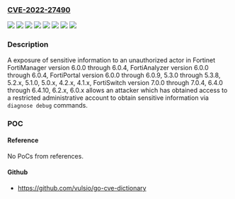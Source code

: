 ### [CVE-2022-27490](https://cve.mitre.org/cgi-bin/cvename.cgi?name=CVE-2022-27490)
![](https://img.shields.io/static/v1?label=Product&message=FortiAnalyzer&color=blue)
![](https://img.shields.io/static/v1?label=Product&message=FortiManager&color=blue)
![](https://img.shields.io/static/v1?label=Product&message=FortiPortal&color=blue)
![](https://img.shields.io/static/v1?label=Product&message=FortiSwitch&color=blue)
![](https://img.shields.io/static/v1?label=Version&message=6.0.0%3C%3D%206.0.4%20&color=brighgreen)
![](https://img.shields.io/static/v1?label=Version&message=6.0.0%3C%3D%206.0.9%20&color=brighgreen)
![](https://img.shields.io/static/v1?label=Version&message=7.0.0%3C%3D%207.0.4%20&color=brighgreen)
![](https://img.shields.io/static/v1?label=Vulnerability&message=Information%20disclosure&color=brighgreen)

### Description

A exposure of sensitive information to an unauthorized actor in Fortinet FortiManager version 6.0.0 through 6.0.4, FortiAnalyzer version 6.0.0 through 6.0.4, FortiPortal version 6.0.0 through 6.0.9, 5.3.0 through 5.3.8, 5.2.x, 5.1.0, 5.0.x, 4.2.x, 4.1.x, FortiSwitch version 7.0.0 through 7.0.4, 6.4.0 through 6.4.10, 6.2.x, 6.0.x allows an attacker which has obtained access to a restricted administrative account to obtain sensitive information via `diagnose debug` commands.

### POC

#### Reference
No PoCs from references.

#### Github
- https://github.com/vulsio/go-cve-dictionary

